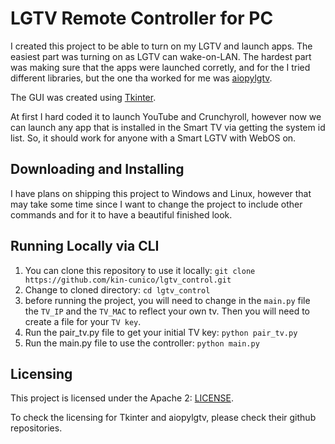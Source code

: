 # LGTV Remote Controller for PC

I created this project to be able to turn on my LGTV and launch apps. The easiest part was turning on as LGTV can wake-on-LAN. 
The hardest part was making sure that the apps were launched corretly, and for the I tried different libraries, but the one tha worked for me was [aiopylgtv](https://github.com/basnijholt/aiopylgtv).

The GUI was created using [Tkinter](https://docs.python.org/3/library/tkinter.html).

At first I hard coded it to launch YouTube and Crunchyroll, however now we can launch any app that is installed in the Smart TV via getting the system id list. So, it should work for anyone with a Smart LGTV with WebOS on.

## Downloading and Installing

I have plans on shipping this project to Windows and Linux, however that may take some time since I want to change the project to include other commands and for it to have a beautiful finished look.

## Running Locally via CLI

1. You can clone this repository to use it locally: ```git clone https://github.com/kin-cunico/lgtv_control.git```
2. Change to cloned directory: ```cd lgtv_control```
3. before running the project, you will need to change in the ```main.py``` file the ```TV_IP``` and the ```TV_MAC``` to reflect your own tv. Then you will need to create a file for your ```TV key```.
4. Run the pair_tv.py file to get your initial TV key: ```python pair_tv.py```
5. Run the main.py file to use the controller: ```python main.py```

## Licensing

This project is licensed under the Apache 2: [LICENSE](LICENSE).

To check the licensing for Tkinter and aiopylgtv, please check their github repositories. 
